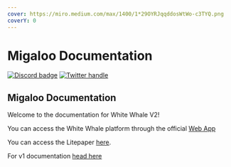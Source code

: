 ```yaml
---
cover: https://miro.medium.com/max/1400/1*29OYRJqqddosWtWo-c3TYQ.png
coverY: 0
---
```


# Migaloo Documentation

[![Discord badge](https://img.shields.io/discord/908044702794801233)](https://discord.com/invite/tSxyyCWgYX) [![Twitter handle](https://img.shields.io/twitter/follow/WhiteWhaleDefi.svg?style=social\&label=Follow)](https://twitter.com/intent/follow?screen\_name=WhiteWhaleDefi)

## Migaloo Documentation

Welcome to the documentation for White Whale V2!

You can access the White Whale platform through the official [Web App](https://app.whitewhale.money/)

You can access the Litepaper [here](https://whitewhale.money/LitepaperV2.pdf).



For v1 documentation [head here](https://white-whale-defi-platform.github.io/docs/)
